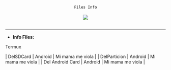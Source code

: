 <center>
  <p align="center" align-items="center">
     <code>Files Info</code><br>
    <br>
    <img align="center" src="https://media.discordapp.net/attachments/853057586881757214/853057663055560754/tokyoghoul.gif"/><br><br>
  </p>
</center>

---

- **Info Files:**

<p>Termux</p>

| DelSDCard | Android | Mi mama me viola |
| DelParticion | Android | Mi mama me viola |
| Del Android Card | Android | Mi mama me viola |
